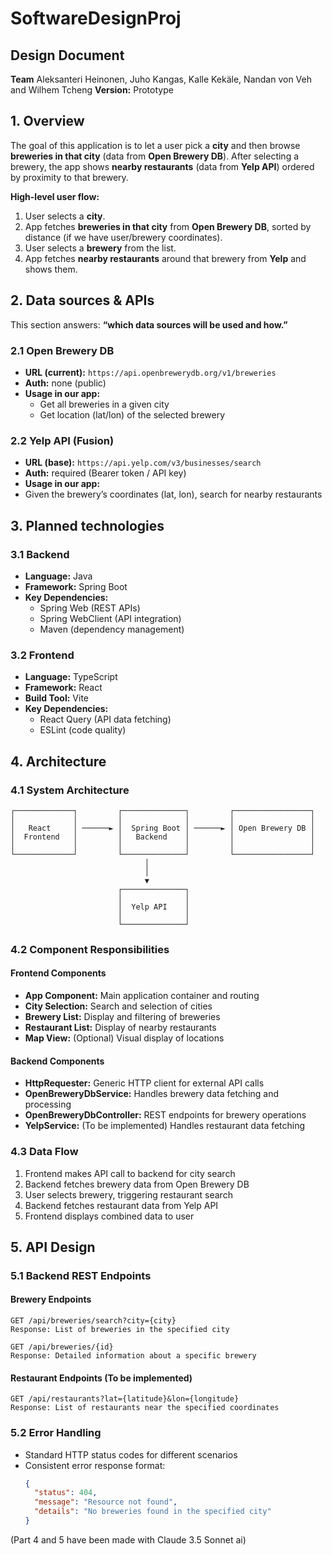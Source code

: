 # SoftwareDesignProj

## Design Document

 **Team** Aleksanteri Heinonen, Juho Kangas, Kalle Kekäle, Nandan von Veh and Wilhem Tcheng
 **Version:** Prototype

## 1. Overview
The goal of this application is to let a user pick a **city** and then browse **breweries in that city** (data from **Open Brewery DB**). After selecting a brewery, the app shows **nearby restaurants** (data from **Yelp API**) ordered by proximity to that brewery.

**High-level user flow:**

1. User selects a **city**.
2. App fetches **breweries in that city** from **Open Brewery DB**, sorted by distance (if we have user/brewery coordinates).
3. User selects a **brewery** from the list.
4. App fetches **nearby restaurants** around that brewery from **Yelp** and shows them.

## 2. Data sources & APIs
This section answers: **“which data sources will be used and how.”**

### 2.1 Open Brewery DB
- **URL (current):** `https://api.openbrewerydb.org/v1/breweries`
- **Auth:** none (public)
- **Usage in our app:**
  - Get all breweries in a given city
  - Get location (lat/lon) of the selected brewery

### 2.2 Yelp API (Fusion)
- **URL (base):** `https://api.yelp.com/v3/businesses/search`
- **Auth:** required (Bearer token / API key)
- **Usage in our app:**
- Given the brewery’s coordinates (lat, lon), search for nearby restaurants

## 3. Planned technologies

### 3.1 Backend
- **Language:** Java
- **Framework:** Spring Boot
- **Key Dependencies:**
  - Spring Web (REST APIs)
  - Spring WebClient (API integration)
  - Maven (dependency management)

### 3.2 Frontend
- **Language:** TypeScript
- **Framework:** React
- **Build Tool:** Vite
- **Key Dependencies:**
  - React Query (API data fetching)
  - ESLint (code quality)

## 4. Architecture

### 4.1 System Architecture
```
┌─────────────┐         ┌──────────────┐         ┌─────────────────┐
│             │         │              │         │                 │
│   React     │ ──────► │  Spring Boot │ ──────► │ Open Brewery DB │
│  Frontend   │         │   Backend    │         │                 │
│             │         │              │         │                 │
└─────────────┘         └──────────────┘         └─────────────────┘
                              │
                              │
                              ▼
                        ┌──────────────┐
                        │              │
                        │  Yelp API    │
                        │              │
                        └──────────────┘
```

### 4.2 Component Responsibilities

#### Frontend Components
- **App Component:** Main application container and routing
- **City Selection:** Search and selection of cities
- **Brewery List:** Display and filtering of breweries
- **Restaurant List:** Display of nearby restaurants
- **Map View:** (Optional) Visual display of locations

#### Backend Components
- **HttpRequester:** Generic HTTP client for external API calls
- **OpenBreweryDbService:** Handles brewery data fetching and processing
- **OpenBreweryDbController:** REST endpoints for brewery operations
- **YelpService:** (To be implemented) Handles restaurant data fetching

### 4.3 Data Flow
1. Frontend makes API call to backend for city search
2. Backend fetches brewery data from Open Brewery DB
3. User selects brewery, triggering restaurant search
4. Backend fetches restaurant data from Yelp API
5. Frontend displays combined data to user

## 5. API Design

### 5.1 Backend REST Endpoints

#### Brewery Endpoints
```
GET /api/breweries/search?city={city}
Response: List of breweries in the specified city

GET /api/breweries/{id}
Response: Detailed information about a specific brewery
```

#### Restaurant Endpoints (To be implemented)
```
GET /api/restaurants?lat={latitude}&lon={longitude}
Response: List of restaurants near the specified coordinates
```

### 5.2 Error Handling
- Standard HTTP status codes for different scenarios
- Consistent error response format:
  ```json
  {
    "status": 404,
    "message": "Resource not found",
    "details": "No breweries found in the specified city"
  }
  ```

(Part 4 and 5 have been made with Claude 3.5 Sonnet ai)